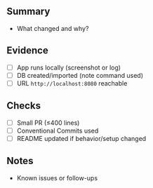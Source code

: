 ## Summary
- What changed and why?

## Evidence
- [ ] App runs locally (screenshot or log)
- [ ] DB created/imported (note command used)
- [ ] URL `http://localhost:8080` reachable

## Checks
- [ ] Small PR (≤400 lines)
- [ ] Conventional Commits used
- [ ] README updated if behavior/setup changed

## Notes
- Known issues or follow-ups
